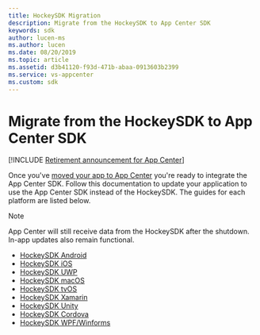 ```yaml
---
title: HockeySDK Migration
description: Migrate from the HockeySDK to App Center SDK
keywords: sdk
author: lucen-ms
ms.author: lucen
ms.date: 08/20/2019
ms.topic: article
ms.assetid: d3b41120-f93d-471b-abaa-0913603b2399
ms.service: vs-appcenter
ms.custom: sdk
---
```


# Migrate from the HockeySDK to App Center SDK
[!INCLUDE [Retirement announcement for App Center](../includes/retirement.md)]

Once you've [moved your app to App Center](~/transition/moving/index.md) you're ready to integrate the App Center SDK. Follow this documentation to update your application to use the App Center SDK instead of the HockeySDK. The guides for each platform are listed below.

> [!NOTE]
> App Center will still receive data from the HockeySDK after the shutdown. In-app updates also remain functional.

* [HockeySDK Android](android-sdk-migration.md)
* [HockeySDK iOS](ios-sdk-migration.md)
* [HockeySDK UWP](uwp-sdk-migration.md)
* [HockeySDK macOS](macos-sdk-migration.md)
* [HockeySDK tvOS](tvos-sdk-migration.md)
* [HockeySDK Xamarin](xamarin-sdk-migration.md)
* [HockeySDK Unity](unity-sdk-migration.md)
* [HockeySDK Cordova](cordova-sdk-migration.md)
* [HockeySDK WPF/Winforms](wpf-winforms-sdk-migration.md)